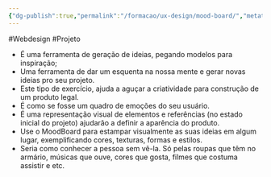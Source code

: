 ```yaml
---
{"dg-publish":true,"permalink":"/formacao/ux-design/mood-board/","metatags":{"description":"É uma representação visual de elementos e referências que ajudarão a definir a aparência do produto"},"noteIcon":1,"updated":"2025-07-08T22:27:09.634-03:00"}
---
```


#Webdesign #Projeto

- É uma ferramenta de geração de ideias, pegando modelos para inspiração;
- Uma ferramenta de dar um esquenta na nossa mente e gerar novas ideias pro seu  projeto.
- Este tipo de exercício, ajuda a aguçar a criatividade para construção de um produto legal.
- É como se fosse um quadro de emoções do seu usuário.
- É uma representação visual de elementos e referências (no estado inicial do projeto) ajudarão a definir a aparência do produto.
- Use o MoodBoard para estampar visualmente as suas ideias em algum lugar, exemplificando cores, texturas, formas e estilos.
- Seria como conhecer a pessoa sem vê-la. Só pelas roupas que têm no armário, músicas que ouve, cores que gosta, filmes que costuma assistir e etc.
